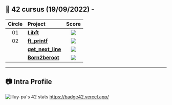 ## :notebook_with_decorative_cover: 42 cursus (19/09/2022) - 

| Circle | Project                                                                              |                                      Score                                       |
| :----: | :----------------------------------------------------------------------------------- | :------------------------------------------------------------------------------: |
|   01   | [**Libft**](https://github.com/llluy-pu/libft)                                       | ![](https://badge42.vercel.app/api/v2/clex71b1p00400fldpmfkwxuf/project/2802129) |
|   02   | [**ft_printf**](https://github.com/llluy-pu/ft_printf)                               | ![](https://badge42.vercel.app/api/v2/clex71b1p00400fldpmfkwxuf/project/2989008) |
|        | [**get_next_line**](https://github.com/llluy-pu/get_next_line)                       | ![](https://badge42.vercel.app/api/v2/clex71b1p00400fldpmfkwxuf/project/3016968) |
|        | [**Born2beroot**](https://github.com/llluy-pu/born2beroot)                           | ![](https://badge42.vercel.app/api/v2/clex71b1p00400fldpmfkwxuf/project/3016259) |

---

## :camera: Intra Profile

![llluy-pu's 42 stats ](https://badge42.vercel.app/api/v2/clex71b1p00400fldpmfkwxuf/stats?cursusId=21&coalitionId=215)
https://badge42.vercel.app/
